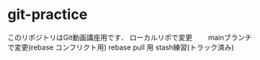 # git-practice
このリポジトリはGit動画講座用です．
ローカルリポで変更　　
mainブランチで変更(rebase コンフリクト用)
rebase pull 用
stash練習(トラック済み)